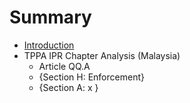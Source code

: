 # Summary

* [Introduction](README.md)
* TPPA IPR Chapter Analysis (Malaysia)
   * Article QQ.A
   * {Section H: Enforcement}
   * {Section A: x }

